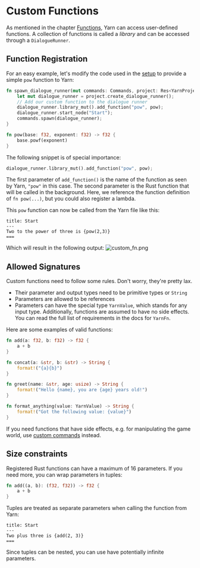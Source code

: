 # Custom Functions

As mentioned in the chapter [Functions](../yarn_files/functions.md), Yarn can access user-defined functions.
A collection of functions is called a *library* and can be accessed through a `DialogueRunner`.

## Function Registration

For an easy example, let's modify the code used in the [setup](./setup.md) to provide a simple `pow` function to Yarn:
```rust
fn spawn_dialogue_runner(mut commands: Commands, project: Res<YarnProject>) {
    let mut dialogue_runner = project.create_dialogue_runner();
    // Add our custom function to the dialogue runner
    dialogue_runner.library_mut().add_function("pow", pow);
    dialogue_runner.start_node("Start");
    commands.spawn(dialogue_runner);
}

fn pow(base: f32, exponent: f32) -> f32 {
    base.powf(exponent)
}
```

The following snippet is of special importance:
```rust
dialogue_runner.library_mut().add_function("pow", pow);
```
The first parameter of `add_function()` is the name of the function as seen by Yarn, `"pow"` in this case.
The second parameter is the Rust function that will be called in the background.
Here, we reference the function definition of `fn pow(...)`, but you could also register a lambda.


This `pow` function can now be called from the Yarn file like this:

```text
title: Start
---
Two to the power of three is {pow(2,3)}
===
```

Which will result in the following output:
![custom_fn.png](custom_fn.png)

## Allowed Signatures

Custom functions need to follow some rules. Don't worry, they're pretty lax.

- Their parameter and output types need to be primitive types or `String`
- Parameters are allowed to be references
- Parameters can have the special type `YarnValue`, which stands for any input type.
  Additionally, functions are assumed to have no side effects. You can read the full list of requirements in the docs for `YarnFn`.

Here are some examples of valid functions:
```rust
fn add(a: f32, b: f32) -> f32 {
    a + b
}

fn concat(a: &str, b: &str) -> String {
    format!("{a}{b}")
}

fn greet(name: &str, age: usize) -> String {
    format!("Hello {name}, you are {age} years old!")
}

fn format_anything(value: YarnValue) -> String {
    format!("Got the following value: {value}")
}
```

If you need functions that have side effects, e.g. for manipulating the game world, use [custom commands](./custom_commands.md) instead.

## Size constraints

Registered Rust functions can have a maximum of 16 parameters.
If you need more, you can wrap parameters in tuples:

```rust
fn add((a, b): (f32, f32)) -> f32 {
    a + b
}
```

Tuples are treated as separate parameters when calling the function from Yarn:
```text
title: Start
---
Two plus three is {add(2, 3)}
===
```

Since tuples can be nested, you can use have potentially infinite parameters.
